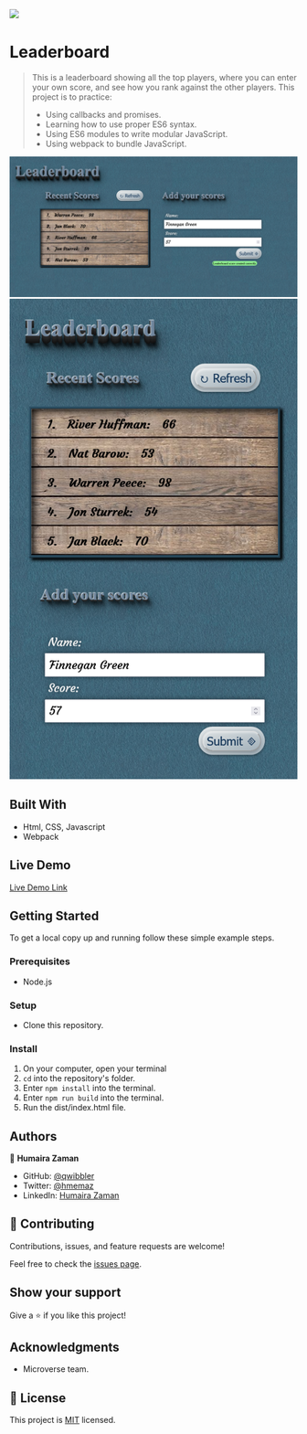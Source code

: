 ![](https://img.shields.io/badge/Microverse-blueviolet)

# Leaderboard

> This is a leaderboard showing all the top players, where you can enter your own score, and see how you rank against the other players.
This project is to practice:
> - Using callbacks and promises.
> - Learning how to use proper ES6 syntax.
> - Using ES6 modules to write modular JavaScript.
> - Using webpack to bundle JavaScript.

![screenshot](./Screenshot.png)
![screenshot](./Screenshot-mobile.png)

<!-- Additional description about the project and its features. -->

## Built With

- Html, CSS, Javascript
- Webpack

## Live Demo

[Live Demo Link](https://qwibbler.github.io/leaderboard/)


## Getting Started

To get a local copy up and running follow these simple example steps.

### Prerequisites
- Node.js

### Setup
- Clone this repository.

### Install
1. On your computer, open your terminal 
1. `cd` into the repository's folder.
1. Enter `npm install` into the terminal.
1. Enter `npm run build` into the terminal.
1. Run the dist/index.html file.

## Authors

👤 **Humaira Zaman**

- GitHub: [@qwibbler](https://github.com/qwibbler)
- Twitter: [@hmemaz](https://twitter.com/hmemaz)
- LinkedIn: [Humaira Zaman](https://www.linkedin.com/in/hmemaz1994/)

## 🤝 Contributing

Contributions, issues, and feature requests are welcome!

Feel free to check the [issues page](../../issues/).

## Show your support

Give a ⭐️ if you like this project!

## Acknowledgments

- Microverse team.

## 📝 License

This project is [MIT](./MIT.md) licensed.
